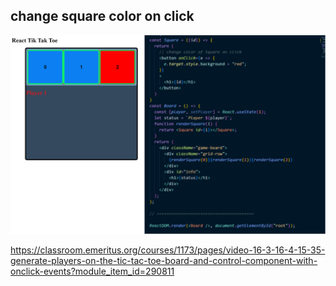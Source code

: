 ## change square color on click
![Alt text](./assets/game.drawio.svg)

https://classroom.emeritus.org/courses/1173/pages/video-16-3-16-4-15-35-generate-players-on-the-tic-tac-toe-board-and-control-component-with-onclick-events?module_item_id=290811